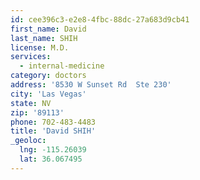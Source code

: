```yaml
---
id: cee396c3-e2e8-4fbc-88dc-27a683d9cb41
first_name: David
last_name: SHIH
license: M.D.
services:
  - internal-medicine
category: doctors
address: '8530 W Sunset Rd  Ste 230'
city: 'Las Vegas'
state: NV
zip: '89113'
phone: 702-483-4483
title: 'David SHIH'
_geoloc:
  lng: -115.26039
  lat: 36.067495
---
```


